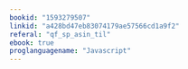 ```yaml
---
bookid: "1593279507"
linkid: "a428bd47eb83074179ae57566cd1a9f2"
referal: "qf_sp_asin_til"
ebook: true
proglanguagename: "Javascript"
---
```

